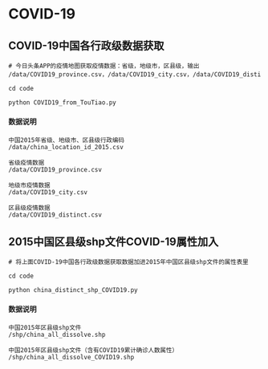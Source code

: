 # COVID-19

## COVID-19中国各行政级数据获取

```shell
# 今日头条APP的疫情地图获取疫情数据：省级，地级市，区县级，输出 /data/COVID19_province.csv，/data/COVID19_city.csv，/data/COVID19_distinct.csv

cd code

python COVID19_from_TouTiao.py
```

#### 数据说明

```shell
中国2015年省级、地级市、区县级行政编码
/data/china_location_id_2015.csv

省级疫情数据
/data/COVID19_province.csv   

地级市疫情数据
/data/COVID19_city.csv

区县级疫情数据
/data/COVID19_distinct.csv
```


## 2015中国区县级shp文件COVID-19属性加入

```shell
# 将上面COVID-19中国各行政级数据获取数据加进2015年中国区县级shp文件的属性表里

cd code

python china_distinct_shp_COVID19.py
```

#### 数据说明

```shell
中国2015年区县级shp文件
/shp/china_all_dissolve.shp  

中国2015年区县级shp文件（含有COVID19累计确诊人数属性）
/shp/china_all_dissolve_COVID19.shp
```